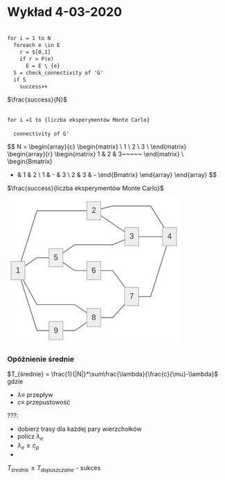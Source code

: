 # Wykład 4-03-2020

```pseudo

for i = 1 to N
  foreach e \in E
    r = $[0,1]
    if r > P(e)
      E = E \ {e}
  S = check_connectivity of 'G'
  if S
    success++

```

$\frac{success}{N}$

```pseudo

for i =1 to {liczba eksperymentów Monte Carlo}

  connectivity of G'

```

$$
N =
\begin{array}{c}
\begin{matrix}
\\
1 \\
2 \\
3 \\
\end{matrix}
\begin{array}{r}
\begin{matrix}
1 & 2 & 3~~~~~
\end{matrix} \\
\begin{Bmatrix}
  - & 1 & 2 \\
  1 & - & 3 \\
  2 & 3 & -
\end{Bmatrix}
\end{array}
\end{array}
$$


$\frac{success}{liczba eksperymentów Monte Carlo}$

![graph-1](graph-1.png)

### Opóźnienie średnie
$T_{średnie} = \frac{1}{|N|}*\sum\frac{\lambda}{\frac{c}{\mu}-\lambda}$ gdzie
- $\lambda \equiv$ przepływ
- $c \equiv$ przepustowość

???:

- dobierz trasy dla każdej pary wierzchołków
- policz $\lambda_{e}$
- $\lambda_e \ge c_p$
-

$T_{średnie} \le T_{dopuszczalne}$ - sukces

